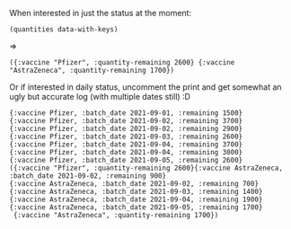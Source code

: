 When interested in just the status at the moment:

`(quantities data-with-keys)`

=>  

```
({:vaccine "Pfizer", :quantity-remaining 2600} {:vaccine "AstraZeneca", :quantity-remaining 1700})
```


Or if interested in daily status, uncomment the print and get somewhat an ugly but accurate log (with multiple dates still) :D

```
{:vaccine Pfizer, :batch_date 2021-09-01, :remaining 1500}
{:vaccine Pfizer, :batch_date 2021-09-02, :remaining 3700}
{:vaccine Pfizer, :batch_date 2021-09-02, :remaining 2900}
{:vaccine Pfizer, :batch_date 2021-09-03, :remaining 2600}
{:vaccine Pfizer, :batch_date 2021-09-04, :remaining 3700}
{:vaccine Pfizer, :batch_date 2021-09-04, :remaining 3000}
{:vaccine Pfizer, :batch_date 2021-09-05, :remaining 2600}
({:vaccine "Pfizer", :quantity-remaining 2600}{:vaccine AstraZeneca, :batch_date 2021-09-02, :remaining 900}
{:vaccine AstraZeneca, :batch_date 2021-09-02, :remaining 700}
{:vaccine AstraZeneca, :batch_date 2021-09-03, :remaining 1400}
{:vaccine AstraZeneca, :batch_date 2021-09-04, :remaining 1900}
{:vaccine AstraZeneca, :batch_date 2021-09-05, :remaining 1700}
 {:vaccine "AstraZeneca", :quantity-remaining 1700})
```